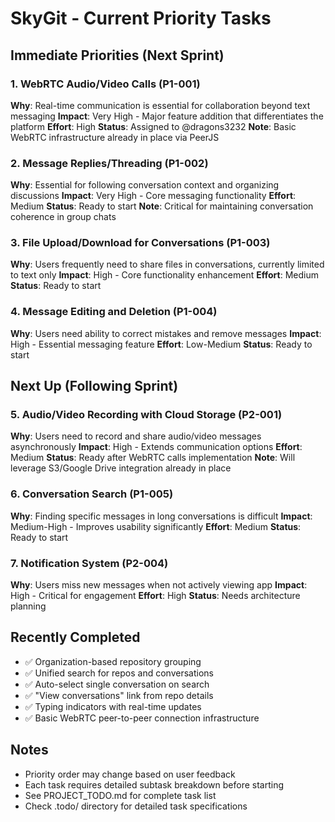 # SkyGit - Current Priority Tasks

## Immediate Priorities (Next Sprint)

### 1. WebRTC Audio/Video Calls (P1-001)
**Why**: Real-time communication is essential for collaboration beyond text messaging
**Impact**: Very High - Major feature addition that differentiates the platform
**Effort**: High
**Status**: Assigned to @dragons3232
**Note**: Basic WebRTC infrastructure already in place via PeerJS

### 2. Message Replies/Threading (P1-002)
**Why**: Essential for following conversation context and organizing discussions
**Impact**: Very High - Core messaging functionality
**Effort**: Medium
**Status**: Ready to start
**Note**: Critical for maintaining conversation coherence in group chats

### 3. File Upload/Download for Conversations (P1-003)
**Why**: Users frequently need to share files in conversations, currently limited to text only
**Impact**: High - Core functionality enhancement
**Effort**: Medium
**Status**: Ready to start

### 4. Message Editing and Deletion (P1-004)
**Why**: Users need ability to correct mistakes and remove messages
**Impact**: High - Essential messaging feature
**Effort**: Low-Medium
**Status**: Ready to start

## Next Up (Following Sprint)

### 5. Audio/Video Recording with Cloud Storage (P2-001)
**Why**: Users need to record and share audio/video messages asynchronously
**Impact**: High - Extends communication options
**Effort**: Medium
**Status**: Ready after WebRTC calls implementation
**Note**: Will leverage S3/Google Drive integration already in place

### 6. Conversation Search (P1-005)
**Why**: Finding specific messages in long conversations is difficult
**Impact**: Medium-High - Improves usability significantly
**Effort**: Medium
**Status**: Ready to start

### 7. Notification System (P2-004)
**Why**: Users miss new messages when not actively viewing app
**Impact**: High - Critical for engagement
**Effort**: High
**Status**: Needs architecture planning

## Recently Completed
- ✅ Organization-based repository grouping
- ✅ Unified search for repos and conversations
- ✅ Auto-select single conversation on search
- ✅ "View conversations" link from repo details
- ✅ Typing indicators with real-time updates
- ✅ Basic WebRTC peer-to-peer connection infrastructure

## Notes
- Priority order may change based on user feedback
- Each task requires detailed subtask breakdown before starting
- See PROJECT_TODO.md for complete task list
- Check .todo/ directory for detailed task specifications